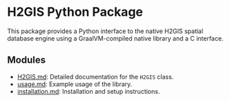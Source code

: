 # H2GIS Python Package

This package provides a Python interface to the native H2GIS spatial database engine using a GraalVM-compiled native library and a C interface.

## Modules

- [H2GIS.md](./H2GIS.md): Detailed documentation for the `H2GIS` class.
- [usage.md](./usage.md): Example usage of the library.
- [installation.md](installation.md): Installation and setup instructions.
